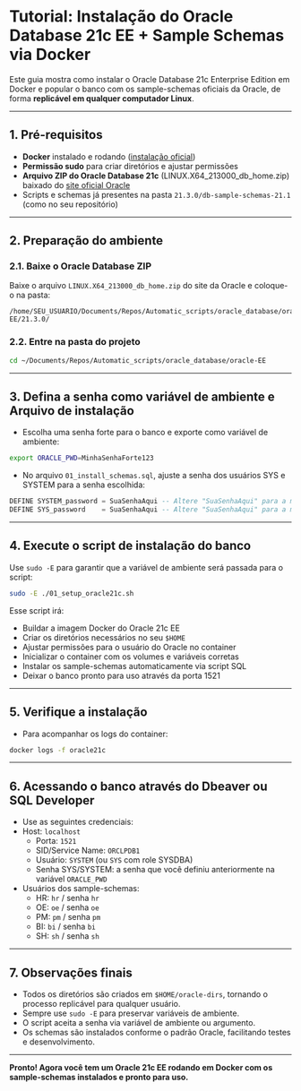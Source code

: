 # Tutorial: Instalação do Oracle Database 21c EE + Sample Schemas via Docker

Este guia mostra como instalar o Oracle Database 21c Enterprise Edition em Docker e popular o banco com os sample-schemas oficiais da Oracle, de forma **replicável em qualquer computador Linux**.

---

## 1. Pré-requisitos

- **Docker** instalado e rodando ([instalação oficial](https://docs.docker.com/engine/install/))
- **Permissão sudo** para criar diretórios e ajustar permissões
- **Arquivo ZIP do Oracle Database 21c** (LINUX.X64_213000_db_home.zip) baixado do [site oficial Oracle](https://www.oracle.com/database/technologies/oracle21c-linux-downloads.html)
- Scripts e schemas já presentes na pasta `21.3.0/db-sample-schemas-21.1` (como no seu repositório)

---

## 2. Preparação do ambiente

### 2.1. Baixe o Oracle Database ZIP

Baixe o arquivo `LINUX.X64_213000_db_home.zip` do site da Oracle e coloque-o na pasta:

```shell
/home/SEU_USUARIO/Documents/Repos/Automatic_scripts/oracle_database/oracle-EE/21.3.0/
```

### 2.2. Entre na pasta do projeto

```bash
cd ~/Documents/Repos/Automatic_scripts/oracle_database/oracle-EE
```

---

## 3. Defina a senha como variável de ambiente e Arquivo de instalação

- Escolha uma senha forte para o banco e exporte como variável de ambiente:

```bash
export ORACLE_PWD=MinhaSenhaForte123
```

- No arquivo `01_install_schemas.sql`, ajuste a senha dos usuários SYS e SYSTEM para a senha escolhida:

```sql
DEFINE SYSTEM_password = SuaSenhaAqui -- Altere "SuaSenhaAqui" para a mesma senha do SYS passada no container
DEFINE SYS_password    = SuaSenhaAqui -- Altere "SuaSenhaAqui" para a mesma senha do SYSTEM passada no container
```

---

## 4. Execute o script de instalação do banco

Use `sudo -E` para garantir que a variável de ambiente será passada para o script:

```bash
sudo -E ./01_setup_oracle21c.sh
```

Esse script irá:

- Buildar a imagem Docker do Oracle 21c EE
- Criar os diretórios necessários no seu `$HOME`
- Ajustar permissões para o usuário do Oracle no container
- Inicializar o container com os volumes e variáveis corretas
- Instalar os sample-schemas automaticamente via script SQL
- Deixar o banco pronto para uso através da porta 1521

---

## 5. Verifique a instalação

- Para acompanhar os logs do container:

```bash
docker logs -f oracle21c
```

---

## 6. Acessando o banco através do Dbeaver ou SQL Developer

- Use as seguintes credenciais:
- Host: `localhost`
  - Porta: `1521`
  - SID/Service Name: `ORCLPDB1`
  - Usuário: `SYSTEM` (ou `SYS` com role SYSDBA)
  - Senha SYS/SYSTEM: a senha que você definiu anteriormente na variável `ORACLE_PWD`
- Usuários dos sample-schemas:
  - HR: `hr` / senha `hr`
  - OE: `oe` / senha `oe`
  - PM: `pm` / senha `pm`
  - BI: `bi` / senha `bi`
  - SH: `sh` / senha `sh`

---

## 7. Observações finais

- Todos os diretórios são criados em `$HOME/oracle-dirs`, tornando o processo replicável para qualquer usuário.
- Sempre use `sudo -E` para preservar variáveis de ambiente.
- O script aceita a senha via variável de ambiente ou argumento.
- Os schemas são instalados conforme o padrão Oracle, facilitando testes e desenvolvimento.

---

**Pronto! Agora você tem um Oracle 21c EE rodando em Docker com os sample-schemas instalados e pronto para uso.**
